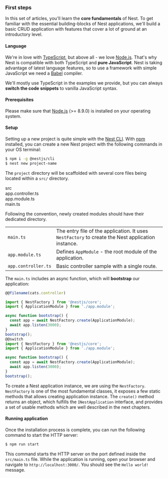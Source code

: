 ### First steps

In this set of articles, you'll learn the **core fundamentals** of Nest. To get familiar with the essential building-blocks of Nest applications, we'll build a basic CRUD application with features that cover a lot of ground at an introductory level.

#### Language

We're in love with [TypeScript](http://www.typescriptlang.org/), but above all - we love [Node.js](https://nodejs.org/en/). That's why Nest is compatible with both TypeScript and **pure JavaScript**. Nest is taking advantage of latest language features, so to use a framework with simple JavaScript we need a [Babel](http://babeljs.io/) compiler.

We'll mostly use TypeScript in the examples we provide, but you can always **switch the code snippets** to vanilla JavaScript syntax.

#### Prerequisites

Please make sure that [Node.js](https://nodejs.org/) (>= 8.9.0) is installed on your operating system.

#### Setup

Setting up a new project is quite simple with the [Nest CLI](/cli/overview). With [npm](https://www.npmjs.com/) installed, you can create a new Nest project with the following commands in your OS terminal:

```bash
$ npm i -g @nestjs/cli
$ nest new project-name
```

The `project` directory will be scaffolded with several core files being located within a `src/` directory.

<div class="file-tree">
  <div class="item">src</div>
  <div class="children">
    <div class="item">app.controller.ts</div>
    <div class="item">app.module.ts</div>
    <div class="item">main.ts</div>
  </div>
</div>

Following the convention, newly created modules should have their dedicated directory.

|                     |                                                                                                   |
| ------------------- | ------------------------------------------------------------------------------------------------- |
| `main.ts`           | The entry file of the application. It uses `NestFactory` to create the Nest application instance. |
| `app.module.ts`     | Defines `AppModule` - the root module of the application.                                         |
| `app.controller.ts` | Basic controller sample with a single route.                                                      |

The `main.ts` includes an async function, which will **bootstrap** our application:

```typescript
@@filename(cats.controller)

import { NestFactory } from '@nestjs/core';
import { ApplicationModule } from './app.module';

async function bootstrap() {
  const app = await NestFactory.create(ApplicationModule);
  await app.listen(3000);
}
bootstrap();
@@switch
import { NestFactory } from '@nestjs/core';
import { ApplicationModule } from './app.module';

async function bootstrap() {
  const app = await NestFactory.create(ApplicationModule);
  await app.listen(3000);
}
bootstrap();
```

To create a Nest application instance, we are using the `NestFactory`. `NestFactory` is one of the most fundamental classes, it exposes a few static methods that allows creating application instance. The `create()` method returns an object, which fulfills the `INestApplication` interface, and provides a set of usable methods which are well described in the next chapters.

#### Running application

Once the installation process is complete, you can run the following command to start the HTTP server:

```bash
$ npm run start
```

This command starts the HTTP server on the port defined inside the `src/main.ts` file. While the application is running, open your browser and navigate to `http://localhost:3000/`. You should see the `Hello world!` message.
